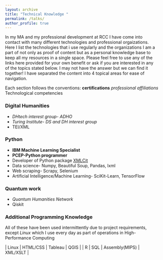 ```yaml
---
layout: archive
title: "Technical Knowledge "
permalink: /talks/
author_profile: true
---
```


In my MA and my professional development at RCC I have come into contact with many different technologies and professional orgaizations. Here I list the technologies that i use regularly and the organizations I am a part of not only as proof of content but as a personal knowledge base to keep all my resources in a single space. 
Please feel free to use any of the links here provided for your own benefit or ask if you are interested in any of the topics stated below. I may not have the answer but we can find it together!
I have separated  the content into 4 topical areas for ease of navigation. 

Each section follows the conventions: 
   __certifications__
   _professional affiliations_
   Technological competencies

### Digital Humanities 
- _DHtech interest group- ADHO_
- _Turing Institute- DS and DH interest group_
- TEI/XML

### Python

- __IBM Machine Learning Specialist__
- __PCEP-Python programmer__
- Developer of Python package <a href="https://pypi.org/project/XMLCit/">XMLCit</a>
- Data science- Numpy, Beautiful Soup, Pandas, lxml
- Web scraping- Scrapy, Selenium
- Artificial Intelligence/Machine Learning- SciKit-Learn, TensorFlow
  
### Quantum work
- _Quantum Humanities Network_
- Qiskit
  
### Additional Programming Knowledge
All of these have been used intermittently due to project requirements, except _Linux_ which I use every day as part of operations in High-Performance Computing

| Linux  | HTML/CSS | Tableau        | QGIS     |
| R      | SQL      | Assembly(MIPS) | XML/XSLT |
